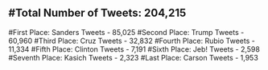 #Total Number of Tweets: 204,215 
---
#First Place: Sanders Tweets - 85,025
#Second Place: Trump Tweets - 60,960
#Third Place: Cruz Tweets - 32,832
#Fourth Place: Rubio Tweets - 11,334
#Fifth Place: Clinton Tweets - 7,191
#Sixth Place: Jeb! Tweets - 2,598
#Seventh Place: Kasich Tweets - 2,323
#Last Place: Carson Tweets - 1,953
